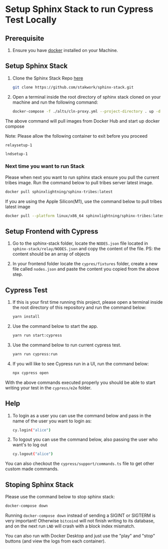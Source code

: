 # Setup Sphinx Stack to run Cypress Test Locally

## Prerequisite

1. Ensure you have [docker](https://www.docker.com/) installed on your Machine.

## Setup Sphinx Stack

1. Clone the Sphinx Stack Repo [here](https://github.com/stakwork/sphinx-stack)

    ```bash
    git clone https://github.com/stakwork/sphinx-stack.git
    ```

2. Open a terminal inside the root directory of sphinx stack cloned on your machine and run the following command:

    ```bash
    docker-compose -f ./alts/cln-proxy.yml --project-directory . up -d
    ```

The above command will pull images from Docker Hub and start up docker compose

Note: Please allow the following container to exit before you proceed

`relaysetup-1`

`lndsetup-1`

### Next time you want to run Stack

Please when next you want to run sphinx stack ensure you pull the current tribes image. Run the command below to pull tribes server latest image.

```bash
docker pull sphinxlightning/sphinx-tribes:latest
```

If you are using the Apple Silicon(M1), use the command below to pull tribes latest image

```bash
docker pull --platform linux/x86_64 sphinxlightning/sphinx-tribes:latest
```

## Setup Frontend with Cypress

1. Go to the sphinx-stack folder, locate the `NODES.json` file located in `sphinx-stack/relay/NODES.json` and copy the content of the file.
PS: the content should be an array of objects

2. In your frontend folder locate the `cypres/fixtures` folder, create a new file called `nodes.json` and paste the content you copied from the above step.

## Cypress Test

1. If this is your first time running this project, please open a terminal inside the root directory of this repository and run the command below:

    ```bash
    yarn install
    ```

2. Use the command below to start the app.

    ```bash
    yarn run start:cypress 
    ```

3. Use the command below to run current cypress test.

    ```bash
    yarn run cypress:run
    ```

4. If you will like to see Cypress run in a UI, run the command below:

    ```bash
    npx cypress open
    ```

With the above commands executed properly you should be able to start writing your test in the `cypress/e2e` folder.

## Help

1. To login as a user you can use the command below and pass in the name of the user you want to login as:

    ```bash
    cy.login("alice")
    ```

2. To logout you can use the command below, also passing the user who want's to log out

    ```bash
    cy.logout("alice")
    ```

 You can also checkout the `cypress/support/commands.ts` file to get other custom made commands.

## Stoping Sphinx Stack

Please use the command below to stop sphinx stack:

```bash
docker-compose down
```

Running `docker-compose down` instead of sending a SIGINT or SIGTERM is very important! Otherwise `bitcoind` will not finish writing to its database, and on the next run `LND` will crash with a block index mismatch.

You can also run with Docker Desktop and just use the "play" and "stop" buttons (and view the logs from each container).
